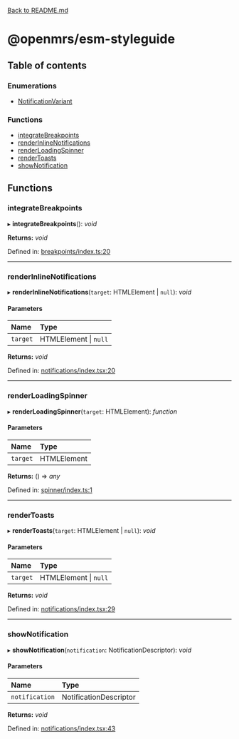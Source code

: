 [Back to README.md](../README.md)

# @openmrs/esm-styleguide

## Table of contents

### Enumerations

- [NotificationVariant](enums/notificationvariant.md)

### Functions

- [integrateBreakpoints](API.md#integratebreakpoints)
- [renderInlineNotifications](API.md#renderinlinenotifications)
- [renderLoadingSpinner](API.md#renderloadingspinner)
- [renderToasts](API.md#rendertoasts)
- [showNotification](API.md#shownotification)

## Functions

### integrateBreakpoints

▸ **integrateBreakpoints**(): *void*

**Returns:** *void*

Defined in: [breakpoints/index.ts:20](https://github.com/openmrs/openmrs-esm-core/blob/master/packages/framework/esm-styleguide/src/breakpoints/index.ts#L20)

___

### renderInlineNotifications

▸ **renderInlineNotifications**(`target`: HTMLElement \| ``null``): *void*

#### Parameters

| Name | Type |
| :------ | :------ |
| `target` | HTMLElement \| ``null`` |

**Returns:** *void*

Defined in: [notifications/index.tsx:20](https://github.com/openmrs/openmrs-esm-core/blob/master/packages/framework/esm-styleguide/src/notifications/index.tsx#L20)

___

### renderLoadingSpinner

▸ **renderLoadingSpinner**(`target`: HTMLElement): *function*

#### Parameters

| Name | Type |
| :------ | :------ |
| `target` | HTMLElement |

**Returns:** () => *any*

Defined in: [spinner/index.ts:1](https://github.com/openmrs/openmrs-esm-core/blob/master/packages/framework/esm-styleguide/src/spinner/index.ts#L1)

___

### renderToasts

▸ **renderToasts**(`target`: HTMLElement \| ``null``): *void*

#### Parameters

| Name | Type |
| :------ | :------ |
| `target` | HTMLElement \| ``null`` |

**Returns:** *void*

Defined in: [notifications/index.tsx:29](https://github.com/openmrs/openmrs-esm-core/blob/master/packages/framework/esm-styleguide/src/notifications/index.tsx#L29)

___

### showNotification

▸ **showNotification**(`notification`: NotificationDescriptor): *void*

#### Parameters

| Name | Type |
| :------ | :------ |
| `notification` | NotificationDescriptor |

**Returns:** *void*

Defined in: [notifications/index.tsx:43](https://github.com/openmrs/openmrs-esm-core/blob/master/packages/framework/esm-styleguide/src/notifications/index.tsx#L43)
